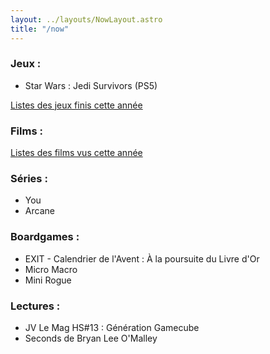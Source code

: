 ```yaml
---
layout: ../layouts/NowLayout.astro
title: "/now"
---
```


### Jeux :

* Star Wars : Jedi Survivors (PS5)

[Listes des jeux finis cette année](https://www.senscritique.com/liste/jeux_finis_en_2023/3372400)


### Films : 

[Listes des films vus cette année](https://www.senscritique.com/liste/films_vus_en_2023/3375951)

### Séries : 

* You
* Arcane

### Boardgames :

* EXIT - Calendrier de l'Avent : À la poursuite du Livre d'Or
* Micro Macro
* Mini Rogue

### Lectures :

* JV Le Mag HS#13 : Génération Gamecube
* Seconds de Bryan Lee O'Malley

